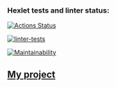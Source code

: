 ### Hexlet tests and linter status:
[![Actions Status](https://github.com/Asgef/python-project-52/actions/workflows/hexlet-check.yml/badge.svg)](https://github.com/Asgef/python-project-52/actions)

[![linter-tests](https://github.com/Asgef/python-project-52/actions/workflows/main.yml/badge.svg)](https://github.com/Asgef/python-project-52/actions/workflows/main.yml)

[![Maintainability](https://api.codeclimate.com/v1/badges/2ef56828174fc5ff604d/maintainability)](https://codeclimate.com/github/Asgef/python-project-52/maintainability)

## [My project](https://python-project-52-glfi.onrender.com/)